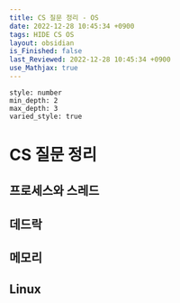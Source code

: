 ```yaml
---
title: CS 질문 정리 - OS
date: 2022-12-28 10:45:34 +0900
tags: HIDE CS OS
layout: obsidian
is_Finished: false
last_Reviewed: 2022-12-28 10:45:34 +0900
use_Mathjax: true
---
```


```toc
style: number
min_depth: 2
max_depth: 3
varied_style: true
```

# CS 질문 정리

## 프로세스와 스레드


## 데드락



## 메모리


## Linux
